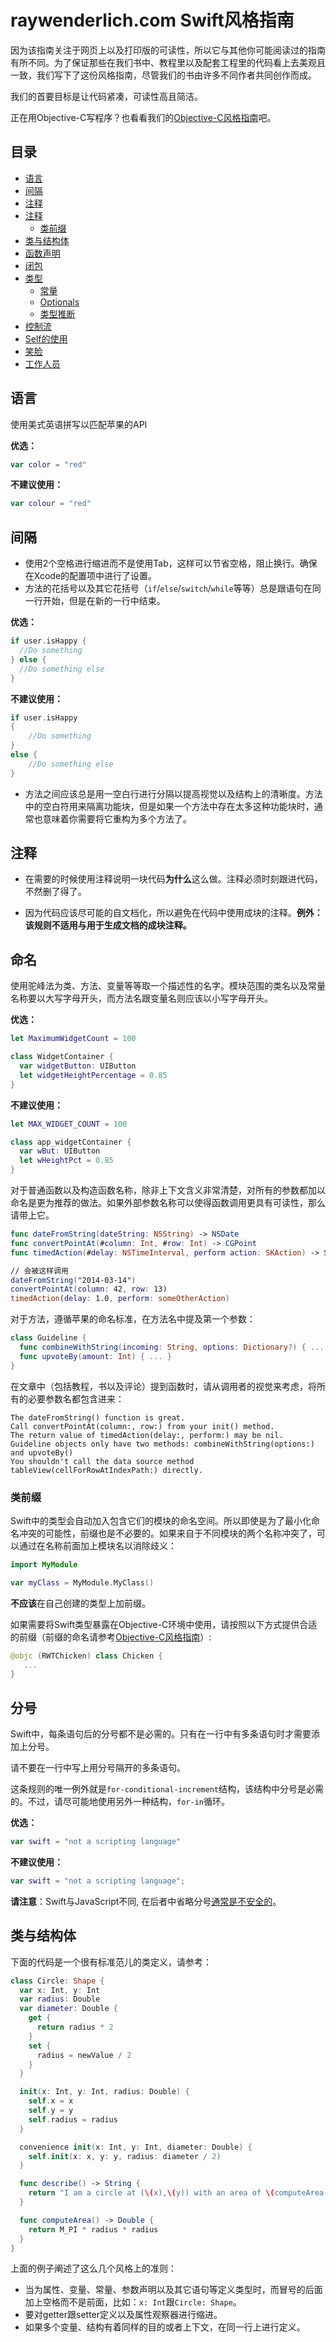 # raywenderlich.com Swift风格指南

因为该指南关注于网页上以及打印版的可读性，所以它与其他你可能阅读过的指南有所不同。为了保证那些在我们书中、教程里以及配套工程里的代码看上去美观且一致，我们写下了这份风格指南，尽管我们的书由许多不同作者共同创作而成。

我们的首要目标是让代码紧凑，可读性高且简洁。

正在用Objective-C写程序？也看看我们的[Objective-C风格指南][objc-style-guide]吧。

## 目录

* [语言](#语言)
* [间隔](#间隔)
* [注释](#注释)
* [注释](#注释)
  * [类前缀](#类前缀)
* [类与结构体](#类与结构体)
* [函数声明](#函数声明)
* [闭包](#闭包)
* [类型](#类型)
  * [常量](#常量)
  * [Optionals](#Optionals)
  * [类型推断](#类型推断)
* [控制流](#控制流)
* [Self的使用](#Self的使用)
* [笑脸](#笑脸)
* [工作人员](#工作人员)

## 语言
	
使用美式英语拼写以匹配苹果的API

**优选：**
```swift
var color = "red"
```

**不建议使用：**
```swift
var colour = "red"
```

## 间隔

* 使用2个空格进行缩进而不是使用Tab，这样可以节省空格，阻止换行。确保在Xcode的配置项中进行了设置。
* 方法的花括号以及其它花括号（`if`/`else`/`switch`/`while`等等）总是跟语句在同一行开始，但是在新的一行中结束。

**优选：**

```swift
if user.isHappy {
  //Do something
} else {
  //Do something else
}
```

**不建议使用：**

```swift
if user.isHappy
{
    //Do something
}
else {
    //Do something else
}
```

* 方法之间应该总是用一空白行进行分隔以提高视觉以及结构上的清晰度。方法中的空白符用来隔离功能块，但是如果一个方法中存在太多这种功能块时，通常也意味着你需要将它重构为多个方法了。

## 注释

* 在需要的时候使用注释说明一块代码**为什么**这么做。注释必须时刻跟进代码，不然删了得了。

* 因为代码应该尽可能的自文档化，所以避免在代码中使用成块的注释。**例外：该规则不适用与用于生成文档的成块注释。**

## 命名

使用驼峰法为类、方法、变量等等取一个描述性的名字。模块范围的类名以及常量名称要以大写字母开头，而方法名跟变量名则应该以小写字母开头。

**优选：**

```swift
let MaximumWidgetCount = 100

class WidgetContainer {
  var widgetButton: UIButton
  let widgetHeightPercentage = 0.85
}
```

**不建议使用：**

```swift
let MAX_WIDGET_COUNT = 100

class app_widgetContainer {
  var wBut: UIButton
  let wHeightPct = 0.85
}
```

对于普通函数以及构造函数名称，除非上下文含义非常清楚，对所有的参数都加以命名是更为推荐的做法。如果外部参数名称可以使得函数调用更具有可读性，那么请带上它。

```swift
func dateFromString(dateString: NSString) -> NSDate
func convertPointAt(#column: Int, #row: Int) -> CGPoint
func timedAction(#delay: NSTimeInterval, perform action: SKAction) -> SKAction!

// 会被这样调用
dateFromString("2014-03-14")
convertPointAt(column: 42, row: 13)
timedAction(delay: 1.0, perform: someOtherAction)
```

对于方法，遵循苹果的命名标准，在方法名中提及第一个参数：

```swift
class Guideline {
  func combineWithString(incoming: String, options: Dictionary?) { ... }
  func upvoteBy(amount: Int) { ... }
}
```

在文章中（包括教程，书以及评论）提到函数时，请从调用者的视觉来考虑，将所有的必要参数名都包含进来：

```
The dateFromString() function is great.
Call convertPointAt(column:, row:) from your init() method.
The return value of timedAction(delay:, perform:) may be nil.
Guideline objects only have two methods: combineWithString(options:) and upvoteBy()
You shouldn't call the data source method tableView(cellForRowAtIndexPath:) directly.
```

### 类前缀

Swift中的类型会自动加入包含它们的模块的命名空间。所以即使是为了最小化命名冲突的可能性，前缀也是不必要的。如果来自于不同模块的两个名称冲突了，可以通过在名称前面加上模块名以消除歧义：

```swift
import MyModule

var myClass = MyModule.MyClass()
```

**不应该**在自己创建的类型上加前缀。

如果需要将Swift类型暴露在Objective-C环境中使用，请按照以下方式提供合适的前缀（前缀的命名请参考[Objective-C风格指南](https://github.com/raywenderlich/objective-c-style-guide)）:

```swift
@objc (RWTChicken) class Chicken {
   ...
}
```

## 分号

Swift中，每条语句后的分号都不是必需的。只有在一行中有多条语句时才需要添加上分号。

请不要在一行中写上用分号隔开的多条语句。

这条规则的唯一例外就是`for-conditional-increment`结构，该结构中分号是必需的。不过，请尽可能地使用另外一种结构，`for-in`循环。

**优选：**
```swift
var swift = "not a scripting language"
```

**不建议使用：**
```swift
var swift = "not a scripting language";
```

**请注意**：Swift与JavaScript不同, 在后者中省略分号[通常是不安全的](http://stackoverflow.com/questions/444080/do-you-recommend-using-semicolons-after-every-statement-in-javascript)。

## 类与结构体

下面的代码是一个很有标准范儿的类定义，请参考：

```swift
class Circle: Shape {
  var x: Int, y: Int
  var radius: Double
  var diameter: Double {
    get {
      return radius * 2
    }
    set {
      radius = newValue / 2
    }
  }

  init(x: Int, y: Int, radius: Double) {
    self.x = x
    self.y = y
    self.radius = radius
  }

  convenience init(x: Int, y: Int, diameter: Double) {
    self.init(x: x, y: y, radius: diameter / 2)
  }

  func describe() -> String {
    return "I am a circle at (\(x),\(y)) with an area of \(computeArea())"
  }

  func computeArea() -> Double {
    return M_PI * radius * radius
  }  
}
```
上面的例子阐述了这么几个风格上的准则：

+ 当为属性、变量、常量、参数声明以及其它语句等定义类型时，而冒号的后面加上空格而不是前面，比如：`x: Int`跟`Circle: Shape`。
+ 要对getter跟setter定义以及属性观察器进行缩进。
+ 如果多个变量、结构有着同样的目的或者上下文，在同一行上进行定义。


[objc-style-guide]: https://github.com/raywenderlich/objective-c-style-guide